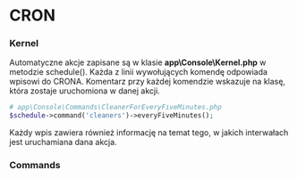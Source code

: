 # CRON

### Kernel

Automatyczne akcje zapisane są w klasie  **app\Console\Kernel.php** w metodzie schedule\(\). Każda z linii wywołujących komendę odpowiada wpisowi do CRONA. Komentarz przy każdej komendzie wskazuje na klasę, która zostaje uruchomiona w danej akcji.

```php
# app\Console\Commands\CleanerForEveryFiveMinutes.php
$schedule->command('cleaners')->everyFiveMinutes();
```

Każdy wpis zawiera również informację na temat tego, w jakich interwałach jest uruchamiana dana akcja.

### Commands



